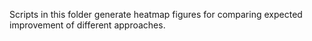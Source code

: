 Scripts in this folder generate heatmap figures for comparing expected improvement of different approaches.
